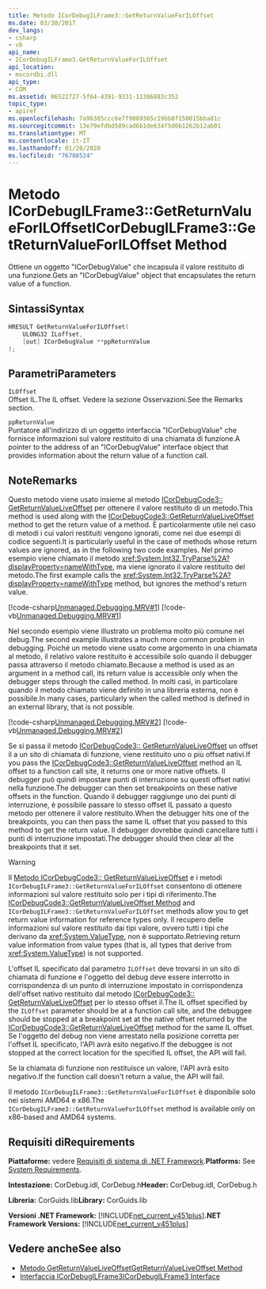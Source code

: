 ```yaml
---
title: Metodo ICorDebugILFrame3::GetReturnValueForILOffset
ms.date: 03/30/2017
dev_langs:
- csharp
- vb
api_name:
- ICorDebugILFrame3.GetReturnValueForILOffset
api_location:
- mscordbi.dll
api_type:
- COM
ms.assetid: 06522727-5f64-4391-9331-11386883c352
topic_type:
- apiref
ms.openlocfilehash: 7a96385ccc6e7f9089365c19bb8f150015bba81c
ms.sourcegitcommit: 13e79efdbd589cad6b1de634f5d6b1262b12ab01
ms.translationtype: MT
ms.contentlocale: it-IT
ms.lasthandoff: 01/28/2020
ms.locfileid: "76788524"
---
```

# <a name="icordebugilframe3getreturnvalueforiloffset-method"></a><span data-ttu-id="f5980-102">Metodo ICorDebugILFrame3::GetReturnValueForILOffset</span><span class="sxs-lookup"><span data-stu-id="f5980-102">ICorDebugILFrame3::GetReturnValueForILOffset Method</span></span>
<span data-ttu-id="f5980-103">Ottiene un oggetto "ICorDebugValue" che incapsula il valore restituito di una funzione.</span><span class="sxs-lookup"><span data-stu-id="f5980-103">Gets an "ICorDebugValue" object that encapsulates the return value of a function.</span></span>  
  
## <a name="syntax"></a><span data-ttu-id="f5980-104">Sintassi</span><span class="sxs-lookup"><span data-stu-id="f5980-104">Syntax</span></span>  
  
```cpp
HRESULT GetReturnValueForILOffset(  
    ULONG32 ILoffset,   
    [out] ICorDebugValue **ppReturnValue  
);  
```  
  
## <a name="parameters"></a><span data-ttu-id="f5980-105">Parametri</span><span class="sxs-lookup"><span data-stu-id="f5980-105">Parameters</span></span>  
 `ILOffset`  
 <span data-ttu-id="f5980-106">Offset IL.</span><span class="sxs-lookup"><span data-stu-id="f5980-106">The IL offset.</span></span> <span data-ttu-id="f5980-107">Vedere la sezione Osservazioni.</span><span class="sxs-lookup"><span data-stu-id="f5980-107">See the Remarks section.</span></span>  
  
 `ppReturnValue`  
 <span data-ttu-id="f5980-108">Puntatore all'indirizzo di un oggetto interfaccia "ICorDebugValue" che fornisce informazioni sul valore restituito di una chiamata di funzione.</span><span class="sxs-lookup"><span data-stu-id="f5980-108">A pointer to the address of an "ICorDebugValue" interface object that provides information about the return value of a function call.</span></span>  
  
## <a name="remarks"></a><span data-ttu-id="f5980-109">Note</span><span class="sxs-lookup"><span data-stu-id="f5980-109">Remarks</span></span>  
 <span data-ttu-id="f5980-110">Questo metodo viene usato insieme al metodo [ICorDebugCode3:: GetReturnValueLiveOffset](icordebugcode3-getreturnvalueliveoffset-method.md) per ottenere il valore restituito di un metodo.</span><span class="sxs-lookup"><span data-stu-id="f5980-110">This method is used along with the [ICorDebugCode3::GetReturnValueLiveOffset](icordebugcode3-getreturnvalueliveoffset-method.md) method to get the return value of a method.</span></span> <span data-ttu-id="f5980-111">È particolarmente utile nel caso di metodi i cui valori restituiti vengono ignorati, come nei due esempi di codice seguenti.</span><span class="sxs-lookup"><span data-stu-id="f5980-111">It is particularly useful in the case of methods whose return values are ignored, as in the following two code examples.</span></span> <span data-ttu-id="f5980-112">Nel primo esempio viene chiamato il metodo <xref:System.Int32.TryParse%2A?displayProperty=nameWithType>, ma viene ignorato il valore restituito del metodo.</span><span class="sxs-lookup"><span data-stu-id="f5980-112">The first example calls the <xref:System.Int32.TryParse%2A?displayProperty=nameWithType> method, but ignores the method's return value.</span></span>  
  
 [!code-csharp[Unmanaged.Debugging.MRV#1](../../../../samples/snippets/csharp/VS_Snippets_CLR/unmanaged.debugging.mrv/cs/mrv1.cs#1)]
 [!code-vb[Unmanaged.Debugging.MRV#1](../../../../samples/snippets/visualbasic/VS_Snippets_CLR/unmanaged.debugging.mrv/vb/mrv1.vb#1)]  
  
 <span data-ttu-id="f5980-113">Nel secondo esempio viene illustrato un problema molto più comune nel debug.</span><span class="sxs-lookup"><span data-stu-id="f5980-113">The second example illustrates a much more common problem in debugging.</span></span> <span data-ttu-id="f5980-114">Poiché un metodo viene usato come argomento in una chiamata al metodo, il relativo valore restituito è accessibile solo quando il debugger passa attraverso il metodo chiamato.</span><span class="sxs-lookup"><span data-stu-id="f5980-114">Because a method is used as an argument in a method call, its return value is accessible only when the debugger steps through the called method.</span></span> <span data-ttu-id="f5980-115">In molti casi, in particolare quando il metodo chiamato viene definito in una libreria esterna, non è possibile.</span><span class="sxs-lookup"><span data-stu-id="f5980-115">In many cases, particularly when the called method is defined in an external library, that is not possible.</span></span>  
  
 [!code-csharp[Unmanaged.Debugging.MRV#2](../../../../samples/snippets/csharp/VS_Snippets_CLR/unmanaged.debugging.mrv/cs/mrv2.cs#2)]
 [!code-vb[Unmanaged.Debugging.MRV#2](../../../../samples/snippets/visualbasic/VS_Snippets_CLR/unmanaged.debugging.mrv/vb/mrv2.vb#2)]  
  
 <span data-ttu-id="f5980-116">Se si passa il metodo [ICorDebugCode3:: GetReturnValueLiveOffset](icordebugcode3-getreturnvalueliveoffset-method.md) un offset il a un sito di chiamata di funzione, viene restituito uno o più offset nativi.</span><span class="sxs-lookup"><span data-stu-id="f5980-116">If you pass the [ICorDebugCode3::GetReturnValueLiveOffset](icordebugcode3-getreturnvalueliveoffset-method.md) method an IL offset to a function call site, it returns one or more native offsets.</span></span> <span data-ttu-id="f5980-117">Il debugger può quindi impostare punti di interruzione su questi offset nativi nella funzione.</span><span class="sxs-lookup"><span data-stu-id="f5980-117">The debugger can then set breakpoints on these native offsets in the function.</span></span> <span data-ttu-id="f5980-118">Quando il debugger raggiunge uno dei punti di interruzione, è possibile passare lo stesso offset IL passato a questo metodo per ottenere il valore restituito.</span><span class="sxs-lookup"><span data-stu-id="f5980-118">When the debugger hits one of the breakpoints, you can then pass the same IL offset that you passed to this method to get the return value.</span></span> <span data-ttu-id="f5980-119">Il debugger dovrebbe quindi cancellare tutti i punti di interruzione impostati.</span><span class="sxs-lookup"><span data-stu-id="f5980-119">The debugger should then clear all the breakpoints that it set.</span></span>  
  
> [!WARNING]
> <span data-ttu-id="f5980-120">Il [Metodo ICorDebugCode3:: GetReturnValueLiveOffset](icordebugcode3-getreturnvalueliveoffset-method.md) e i metodi `ICorDebugILFrame3::GetReturnValueForILOffset` consentono di ottenere informazioni sul valore restituito solo per i tipi di riferimento.</span><span class="sxs-lookup"><span data-stu-id="f5980-120">The [ICorDebugCode3::GetReturnValueLiveOffset Method](icordebugcode3-getreturnvalueliveoffset-method.md) and `ICorDebugILFrame3::GetReturnValueForILOffset` methods allow you to get return value information for reference types only.</span></span> <span data-ttu-id="f5980-121">Il recupero delle informazioni sul valore restituito dai tipi valore, ovvero tutti i tipi che derivano da <xref:System.ValueType>, non è supportato.</span><span class="sxs-lookup"><span data-stu-id="f5980-121">Retrieving return value information from value types (that is, all types that derive from <xref:System.ValueType>) is not supported.</span></span>  
  
 <span data-ttu-id="f5980-122">L'offset IL specificato dal parametro `ILOffset` deve trovarsi in un sito di chiamata di funzione e l'oggetto del debug deve essere interrotto in corrispondenza di un punto di interruzione impostato in corrispondenza dell'offset nativo restituito dal metodo [ICorDebugCode3:: GetReturnValueLiveOffset](icordebugcode3-getreturnvalueliveoffset-method.md) per lo stesso offset il.</span><span class="sxs-lookup"><span data-stu-id="f5980-122">The IL offset specified by the `ILOffset` parameter should be at a function call site, and the debuggee should be stopped at a breakpoint set at the native offset returned by the [ICorDebugCode3::GetReturnValueLiveOffset](icordebugcode3-getreturnvalueliveoffset-method.md) method for the same IL offset.</span></span> <span data-ttu-id="f5980-123">Se l'oggetto del debug non viene arrestato nella posizione corretta per l'offset IL specificato, l'API avrà esito negativo.</span><span class="sxs-lookup"><span data-stu-id="f5980-123">If the debuggee is not stopped at the correct location for the specified IL offset, the API will fail.</span></span>  
  
 <span data-ttu-id="f5980-124">Se la chiamata di funzione non restituisce un valore, l'API avrà esito negativo.</span><span class="sxs-lookup"><span data-stu-id="f5980-124">If the function call doesn't return a value, the API will fail.</span></span>  
  
 <span data-ttu-id="f5980-125">Il metodo `ICorDebugILFrame3::GetReturnValueForILOffset` è disponibile solo nei sistemi AMD64 e x86.</span><span class="sxs-lookup"><span data-stu-id="f5980-125">The `ICorDebugILFrame3::GetReturnValueForILOffset` method is available only on x86-based and AMD64 systems.</span></span>  
  
## <a name="requirements"></a><span data-ttu-id="f5980-126">Requisiti di</span><span class="sxs-lookup"><span data-stu-id="f5980-126">Requirements</span></span>  
 <span data-ttu-id="f5980-127">**Piattaforme:** vedere [Requisiti di sistema di .NET Framework](../../../../docs/framework/get-started/system-requirements.md).</span><span class="sxs-lookup"><span data-stu-id="f5980-127">**Platforms:** See [System Requirements](../../../../docs/framework/get-started/system-requirements.md).</span></span>  
  
 <span data-ttu-id="f5980-128">**Intestazione:** CorDebug.idl, CorDebug.h</span><span class="sxs-lookup"><span data-stu-id="f5980-128">**Header:** CorDebug.idl, CorDebug.h</span></span>  
  
 <span data-ttu-id="f5980-129">**Libreria:** CorGuids.lib</span><span class="sxs-lookup"><span data-stu-id="f5980-129">**Library:** CorGuids.lib</span></span>  
  
 <span data-ttu-id="f5980-130">**Versioni .NET Framework:** [!INCLUDE[net_current_v451plus](../../../../includes/net-current-v451plus-md.md)]</span><span class="sxs-lookup"><span data-stu-id="f5980-130">**.NET Framework Versions:** [!INCLUDE[net_current_v451plus](../../../../includes/net-current-v451plus-md.md)]</span></span>  
  
## <a name="see-also"></a><span data-ttu-id="f5980-131">Vedere anche</span><span class="sxs-lookup"><span data-stu-id="f5980-131">See also</span></span>

- [<span data-ttu-id="f5980-132">Metodo GetReturnValueLiveOffset</span><span class="sxs-lookup"><span data-stu-id="f5980-132">GetReturnValueLiveOffset Method</span></span>](icordebugcode3-getreturnvalueliveoffset-method.md)
- [<span data-ttu-id="f5980-133">Interfaccia ICorDebugILFrame3</span><span class="sxs-lookup"><span data-stu-id="f5980-133">ICorDebugILFrame3 Interface</span></span>](icordebugilframe3-interface.md)
